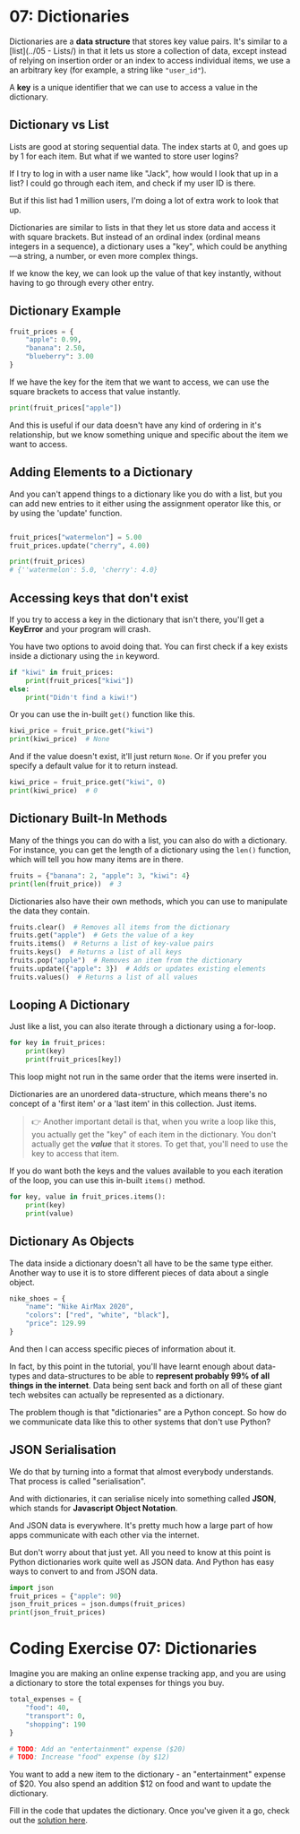 # 07: Dictionaries

Dictionaries are a **data structure** that stores key value pairs. It's similar to a [list](../05 - Lists/) in that it lets us store a collection of data, except instead of relying on insertion order or an index to access individual items, we use a an arbitrary key (for example, a string like `"user_id"`).

A **key** is a unique identifier that we can use to access a value in the dictionary.

## Dictionary vs List

Lists are good at storing sequential data. The index starts at 0, and goes up by 1 for each item. But what if we wanted to store user logins?

If I try to log in with a user name like "Jack", how would I look that up in a list? I could go through each item, and check if my user ID is there.

But if this list had 1 million users, I'm doing a lot of extra work to look that up.

Dictionaries are similar to lists in that they let us store data and access it with square brackets. But instead of an ordinal index (ordinal means integers in a sequence), a dictionary uses a "key", which could be anything—a string, a number, or even more complex things.

If we know the key, we can look up the value of that key instantly, without having to go through every other entry.

## Dictionary Example

```python
fruit_prices = {
	"apple": 0.99,
	"banana": 2.50,
	"blueberry": 3.00
}
```

If we have the key for the item that we want to access, we can use the square brackets to access that value instantly.

```python
print(fruit_prices["apple"])
```

And this is useful if our data doesn't have any kind of ordering in it's relationship, but we know something unique and specific about the item we want to access.

## Adding Elements to a Dictionary

And you can't append things to a dictionary like you do with a list, but you can add new entries to it either using the assignment operator like this, or by using the 'update' function.

```python

fruit_prices["watermelon"] = 5.00
fruit_prices.update("cherry", 4.00)

print(fruit_prices)
# {''watermelon': 5.0, 'cherry': 4.0}
```

## Accessing keys that don't exist

If you try to access a key in the dictionary that isn't there, you'll get a **KeyError** and your program will crash.

You have two options to avoid doing that. You can first check if a key exists inside a dictionary using the `in` keyword.

```python
if "kiwi" in fruit_prices:
	print(fruit_prices["kiwi"])
else:
	print("Didn't find a kiwi!")
```

Or you can use the in-built `get()` function like this.

```python
kiwi_price = fruit_price.get("kiwi")
print(kiwi_price)  # None
```

And if the value doesn't exist, it'll just return `None`. Or if you prefer you specify a default value for it to return instead.

```python
kiwi_price = fruit_price.get("kiwi", 0)
print(kiwi_price)  # 0
```

## Dictionary Built-In Methods

Many of the things you can do with a list, you can also do with a dictionary. For instance, you can get the length of a dictionary using the `len()` function, which will tell you how many items are in there.

```python
fruits = {"banana": 2, "apple": 3, "kiwi": 4}
print(len(fruit_price))  # 3
```

Dictionaries also have their own methods, which you can use to manipulate the data they contain.

```python
fruits.clear()  # Removes all items from the dictionary
fruits.get("apple")  # Gets the value of a key
fruits.items()  # Returns a list of key-value pairs
fruits.keys()  # Returns a list of all keys
fruits.pop("apple")  # Removes an item from the dictionary
fruits.update({"apple": 3})  # Adds or updates existing elements
fruits.values()  # Returns a list of all values
```

## Looping A Dictionary

Just like a list, you can also iterate through a dictionary using a for-loop.

```python
for key in fruit_prices:
	print(key)
	print(fruit_prices[key])
```

This loop might not run in the same order that the items were inserted in.

Dictionaries are an unordered data-structure, which means there's no concept of a 'first item' or a 'last item' in this collection. Just items.

> 👉 Another important detail is that, when you write a loop like this, you actually get the "key" of each item in the dictionary. You don't actually get the **_value_** that it stores. To get that, you'll need to use the key to access that item.

If you do want both the keys and the values available to you each iteration of the loop, you can use this in-built `items()` method.

```python
for key, value in fruit_prices.items():
	print(key)
	print(value)
```

## Dictionary As Objects

The data inside a dictionary doesn't all have to be the same type either. Another way to use it is to store different pieces of data about a single object.

```python
nike_shoes = {
	"name": "Nike AirMax 2020",
	"colors": ["red", "white", "black"],
	"price": 129.99
}
```

And then I can access specific pieces of information about it.

In fact, by this point in the tutorial, you'll have learnt enough about data-types and data-structures to be able to **represent probably 99% of all things in the internet**. Data being sent back and forth on all of these giant tech websites can actually be represented as a dictionary.

The problem though is that "dictionaries" are a Python concept. So how do we communicate data like this to other systems that don't use Python?

## JSON Serialisation

We do that by turning into a format that almost everybody understands. That process is called "serialisation".

And with dictionaries, it can serialise nicely into something called **JSON**, which stands for **Javascript Object Notation**.

And JSON data is everywhere. It's pretty much how a large part of how apps communicate with each other via the internet.

But don't worry about that just yet. All you need to know at this point is Python dictionaries work quite well as JSON data. And Python has easy ways to convert to and from JSON data.

```python
import json
fruit_prices = {"apple": 90}
json_fruit_prices = json.dumps(fruit_prices)
print(json_fruit_prices)
```

# Coding Exercise 07: Dictionaries

Imagine you are making an online expense tracking app, and you are using a dictionary to store the total expenses for things you buy.

```python
total_expenses = {
    "food": 40,
    "transport": 0,
    "shopping": 190
}

# TODO: Add an "entertainment" expense ($20)
# TODO: Increase "food" expense (by $12)
```

You want to add a new item to the dictionary - an "entertainment" expense of $20. You also spend an addition $12 on food and want to update the dictionary.

Fill in the code that updates the dictionary. Once you've given it a go, check out the [solution here](./solution_07.py).
